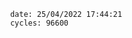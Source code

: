 

                date: 25/04/2022 17:44:21
                cycles: 96600

                         